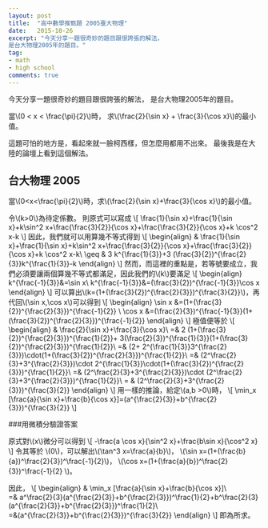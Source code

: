 ```yaml
---
layout: post
title:  "高中數學推甄題 2005臺大物理"
date:   2015-10-26
excerpt: "今天分享一題很奇妙的題目跟很誇張的解法，
是台大物理2005年的題目。"
tag:
- math
- high school
comments: true
---
```

今天分享一題很奇妙的題目跟很誇張的解法，
是台大物理2005年的題目。

當\\(0 < x < \frac{\pi}{2}\\)時，
求\\(\frac{2}{\sin x} + \frac{3}{\cos x}\\)的最小值。


這題可怕的地方是，看起來就一臉柯西樣，但怎麼用都用不出來。
最後我是在大陸的論壇上看到這個解法。

## 台大物理 2005

當\\(0<x<\frac{\pi}{2}\\)時，求\\(\frac{2}{\sin x}+\frac{3}{\cos x}\\)的最小值。 

令\\(k>0\\)為待定係數。 則原式可以寫成
\\[
\frac{1}{\sin x}+\frac{1}{\sin x}+k\sin^2 x+\frac{\frac{3}{2}}{\cos x}+\frac{\frac{3}{2}}{\cos x}+k \cos^2 x-k
\\]
因此，我們就可以用算幾不等式得到
\\[
\begin{align}
	& \frac{1}{\sin x}+\frac{1}{\sin x}+k\sin^2 x+\frac{\frac{3}{2}}{\cos x}+\frac{\frac{3}{2}}{\cos x}+k \cos^2 x-k\\
	\geq & 3 k^{\frac{1}{3}}+3 (\frac{3}{2})^{\frac{2}{3}}k^{\frac{1}{3}}-k
\end{align}
\\]
然而，而這裡的重點是，若等號要成立，我們必須要讓兩個算幾不等式都滿足，因此我們的\\(k\\)要滿足
\\[
\begin{align}
	k^{\frac{-1}{3}}&=\sin x\\
	k^{\frac{-1}{3}}&=(\frac{3}{2})^{\frac{-1}{3}}\cos x
\end{align}
\\]
可以算出\\(k=(1+(\frac{3}{2})^{\frac{2}{3}})^{\frac{3}{2}}\\)，再代回\\(\sin x,\cos x\\)可以得到
\\[
\begin{align}
	\sin x &=(1+(\frac{3}{2})^{\frac{2}{3}})^{\frac{-1}{2}} \\
	\cos x &=(\frac{2}{3})^{\frac{-1}{3}}(1+(\frac{3}{2})^{\frac{2}{3}})^{\frac{-1}{2}}
\end{align}
\\]
極值便等於
\\[
\begin{align}
	& \frac{2}{\sin x}+\frac{3}{\cos x}\\
	=& 2 (1+(\frac{3}{2})^{\frac{2}{3}})^{\frac{1}{2}}+ 3(\frac{2}{3})^{\frac{1}{3}}(1+(\frac{3}{2})^{\frac{2}{3}})^{\frac{1}{2}}\\
	=& (2+ 2^{\frac{1}{3}}3^{\frac{2}{3}})\cdot(1+(\frac{3}{2})^{\frac{2}{3}})^{\frac{1}{2}}\\
	=& (2^\frac{2}{3}+3^{\frac{2}{3}})\cdot 2^{\frac{1}{3}}\cdot(1+(\frac{3}{2})^{\frac{2}{3}})^{\frac{1}{2}}\\
	=& (2^\frac{2}{3}+3^{\frac{2}{3}})\cdot (2^\frac{2}{3}+3^{\frac{2}{3}})^{\frac{1}{2}}\\
	= & (2^\frac{2}{3}+3^{\frac{2}{3}})^{\frac{3}{2}}
\end{align}
\\]
用一樣的推論，給定\\(a,b >0\\)時，
\\[
\min_x [\frac{a}{\sin x}+\frac{b}{\cos x}]=(a^{\frac{2}{3}}+b^{\frac{2}{3}})^{\frac{3}{2}}
\\]

###用微積分驗證答案

原式對\\(x\\)微分可以得到
\\[
-\frac{a \cos x}{\sin^2 x}+\frac{b\sin x}{\cos^2 x}
\\]
令其等於 \\(0\\)，可以解出\\(\tan^3 x=\frac{a}{b}\\)，
\\(\sin x=(1+(\frac{b}{a})^\frac{2}{3})^\frac{-1}{2}\\)，
\\(\cos x=(1+(\frac{a}{b})^\frac{2}{3})^\frac{-1}{2} \\)。

因此，
\\[
\begin{align}
& \min_x [\frac{a}{\sin x}+\frac{b}{\cos x}]\\\
=& a^\frac{2}{3}(a^{\frac{2}{3}}+b^{\frac{2}{3}})^\frac{1}{2}+b^\frac{2}{3}(a^{\frac{2}{3}}+b^{\frac{2}{3}})^\frac{1}{2}\\\
=&(a^{\frac{2}{3}}+b^{\frac{2}{3}})^{\frac{3}{2}}
\end{align}
\\]
即為所求。
